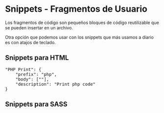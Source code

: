# Snippets - Fragmentos de Usuario

Los fragmentos de código son pequeños bloques de código reutilizable que se pueden insertar en un archivo.

Otra opción que podemos usar con los snippets que más usamos a diario es con atajos de teclado.

## Snippets para HTML

<pre>
"PHP Print": {
    "prefix": "php",
    "body": ["<?php $1 ?>"],
    "description": "Print php code"
}
</pre>

## Snippets para SASS
